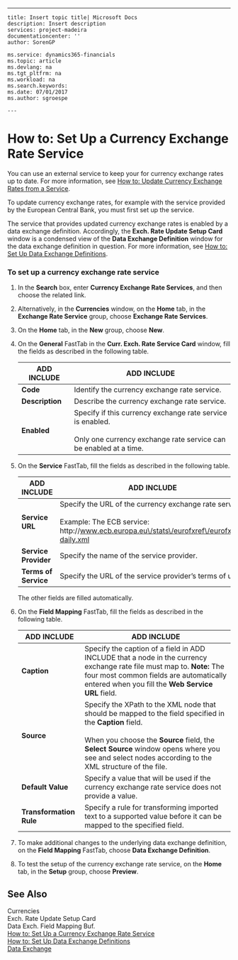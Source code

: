 ---
    title: Insert topic title| Microsoft Docs
    description: Insert description
    services: project-madeira
    documentationcenter: ''
    author: SorenGP

    ms.service: dynamics365-financials
    ms.topic: article
    ms.devlang: na
    ms.tgt_pltfrm: na
    ms.workload: na
    ms.search.keywords:
    ms.date: 07/01/2017
    ms.author: sgroespe

    ---
# How to: Set Up a Currency Exchange Rate Service
You can use an external service to keep your for currency exchange rates up to date. For more information, see [How to: Update Currency Exchange Rates from a Service](../../BusinessFunctionality/DataExchange/how-to-update-currency-exchange-rates-from-a-service.md).  
  
 To update currency exchange rates, for example with the service provided by the European Central Bank, you must first set up the service.  
  
 The service that provides updated currency exchange rates is enabled by a data exchange definition. Accordingly, the **Exch. Rate Update Setup Card** window is a condensed view of the **Data Exchange Definition** window for the data exchange definition in question. For more information, see [How to: Set Up Data Exchange Definitions](../../BusinessFunctionality/DataExchange/how-to-set-up-data-exchange-definitions.md).  
  
### To set up a currency exchange rate service  
  
1.  In the **Search** box, enter **Currency Exchange Rate Services**, and then choose the related link.  
  
2.  Alternatively, in the **Currencies** window, on the **Home** tab, in the **Exchange Rate Service** group, choose **Exchange Rate Services**.  
  
3.  On the **Home** tab, in the **New** group, choose **New**.  
  
4.  On the **General** FastTab in the **Curr. Exch. Rate Service Card** window, fill the fields as described in the following table.  
  
    |ADD INCLUDE<!--[!INCLUDE[bp_tablefield](../../ApplicationDesign/includes/bp_tablefield_md.md)]-->|ADD INCLUDE<!--[!INCLUDE[bp_tabledescription](../../ApplicationDesign/includes/bp_tabledescription_md.md)]-->|  
    |---------------------------------|---------------------------------------|  
    |**Code**|Identify the currency exchange rate service.|  
    |**Description**|Describe the currency exchange rate service.|  
    |**Enabled**|Specify if this currency exchange rate service is enabled.<br /><br /> Only one currency exchange rate service can be enabled at a time.|  
  
5.  On the **Service** FastTab, fill the fields as described in the following table.  
  
    |ADD INCLUDE<!--[!INCLUDE[bp_tablefield](../../ApplicationDesign/includes/bp_tablefield_md.md)]-->|ADD INCLUDE<!--[!INCLUDE[bp_tabledescription](../../ApplicationDesign/includes/bp_tabledescription_md.md)]-->|  
    |---------------------------------|---------------------------------------|  
    |**Service URL**|Specify the URL of the currency exchange rate service.<br /><br /> Example: The ECB service: http:\/\/www.ecb.europa.eu\/stats\/eurofxref\/eurofxref-daily.xml|  
    |**Service Provider**|Specify the name of the service provider.|  
    |**Terms of Service**|Specify the URL of the service provider’s terms of use.|  
  
     The other fields are filled automatically.  
  
6.  On the **Field Mapping** FastTab, fill the fields as described in the following table.  
  
    |ADD INCLUDE<!--[!INCLUDE[bp_tablefield](../../ApplicationDesign/includes/bp_tablefield_md.md)]-->|ADD INCLUDE<!--[!INCLUDE[bp_tabledescription](../../ApplicationDesign/includes/bp_tabledescription_md.md)]-->|  
    |---------------------------------|---------------------------------------|  
    |**Caption**|Specify the caption of a field in ADD INCLUDE<!--[!INCLUDE[dyn_nav](../../ApplicationDesign/includes/dyn_nav_md.md)]--> that a node in the currency exchange rate file must map to. **Note:**  The four most common fields are automatically entered when you fill the **Web Service URL** field.|  
    |**Source**|Specify the XPath to the XML node that should be mapped to the field specified in the **Caption** field.<br /><br /> When you choose the **Source** field, the **Select Source** window opens where you see and select nodes according to the XML structure of the file.|  
    |**Default Value**|Specify a value that will be used if the currency exchange rate service does not provide a value.|  
    |**Transformation Rule**|Specify a rule for transforming imported text to a supported value before it can be mapped to the specified field.|  
  
7.  To make additional changes to the underlying data exchange definition, on the **Field Mapping** FastTab, choose **Data Exchange Definition**.  
  
8.  To test the setup of the currency exchange rate service, on the **Home** tab, in the **Setup** group, choose **Preview**.  
  
## See Also  
 Currencies   
 Exch. Rate Update Setup Card   
 Data Exch. Field Mapping Buf.   
 [How to: Set Up a Currency Exchange Rate Service](../../BusinessFunctionality/DataExchange/how-to-set-up-a-currency-exchange-rate-service.md)   
 [How to: Set Up Data Exchange Definitions](../../BusinessFunctionality/DataExchange/how-to-set-up-data-exchange-definitions.md)   
 [Data Exchange](../../BusinessFunctionality/DataExchange/data-exchange.md)